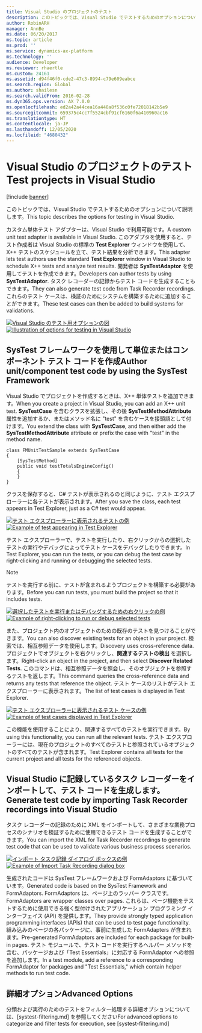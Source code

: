 ```yaml
---
title: Visual Studio のプロジェクトのテスト
description: このトピックでは、Visual Studio でテストするためのオプションについて説明します。
author: RobinARH
manager: AnnBe
ms.date: 06/20/2017
ms.topic: article
ms.prod: ''
ms.service: dynamics-ax-platform
ms.technology: ''
audience: Developer
ms.reviewer: rhaertle
ms.custom: 24161
ms.assetid: d94f46f0-cde2-47c3-8994-c79e609eabce
ms.search.region: Global
ms.author: shailesn
ms.search.validFrom: 2016-02-28
ms.dyn365.ops.version: AX 7.0.0
ms.openlocfilehash: ed2a42a44cea16a448a8f536c0fe72018142b5e9
ms.sourcegitcommit: 659375c4cc7f5524cbf91cf6160f6a410960ac16
ms.translationtype: HT
ms.contentlocale: ja-JP
ms.lasthandoff: 12/05/2020
ms.locfileid: "4680432"
---
```

# <a name="test-projects-in-visual-studio"></a><span data-ttu-id="50cdc-103">Visual Studio のプロジェクトのテスト</span><span class="sxs-lookup"><span data-stu-id="50cdc-103">Test projects in Visual Studio</span></span>

[!include [banner](../includes/banner.md)]

<span data-ttu-id="50cdc-104">このトピックでは、Visual Studio でテストするためのオプションについて説明します。</span><span class="sxs-lookup"><span data-stu-id="50cdc-104">This topic describes the options for testing in Visual Studio.</span></span>

<span data-ttu-id="50cdc-105">カスタム単体テスト アダプターは、Visual Studio で利用可能です。</span><span class="sxs-lookup"><span data-stu-id="50cdc-105">A custom unit test adapter is available in Visual Studio.</span></span> <span data-ttu-id="50cdc-106">このアダプタを使用すると、テスト作成者は Visual Studio の標準の **Test Explorer** ウィンドウを使用して、X++ テストのスケジュールを立て、テスト結果を分析できます。</span><span class="sxs-lookup"><span data-stu-id="50cdc-106">This adapter lets test authors use the standard **Test Explorer** window in Visual Studio to schedule X++ tests and analyze test results.</span></span> <span data-ttu-id="50cdc-107">開発者は **SysTestAdaptor** を使用してテストを作成できます。</span><span class="sxs-lookup"><span data-stu-id="50cdc-107">Developers can author tests by using **SysTestAdaptor**.</span></span> <span data-ttu-id="50cdc-108">タスク レコーダーの記録からテスト コードを生成することもできます。</span><span class="sxs-lookup"><span data-stu-id="50cdc-108">They can also generate test code from Task Recorder recordings.</span></span> <span data-ttu-id="50cdc-109">これらのテスト ケースは、検証のためにシステムを構築するために追加することができます。</span><span class="sxs-lookup"><span data-stu-id="50cdc-109">These test cases can then be added to build systems for validations.</span></span> 

<span data-ttu-id="50cdc-110">[![Visual Studio のテスト用オプションの図](./media/1_support.png)](./media/1_support.png)</span><span class="sxs-lookup"><span data-stu-id="50cdc-110">[![Illustration of options for testing in Visual Studio](./media/1_support.png)](./media/1_support.png)</span></span>

## <a name="author-unitcomponent-test-code-by-using-the-systest-framework"></a><span data-ttu-id="50cdc-111">SysTest フレームワークを使用して単位またはコンポーネント テスト コードを作成</span><span class="sxs-lookup"><span data-stu-id="50cdc-111">Author unit/component test code by using the SysTest Framework</span></span>
<span data-ttu-id="50cdc-112">Visual Studio でプロジェクトを作成するときは、X++ 単体テストを追加できます。</span><span class="sxs-lookup"><span data-stu-id="50cdc-112">When you create a project in Visual Studio, you can add an X++ unit test.</span></span> <span data-ttu-id="50cdc-113">**SysTestCase** を含むクラスを拡張し、その後 **SysTestMethodAttribute** 属性を追加するか、またはメソッド名に "test" を含むケースを接頭語として付けます。</span><span class="sxs-lookup"><span data-stu-id="50cdc-113">You extend the class with **SysTestCase**, and then either add the **SysTestMethodAttribute** attribute or prefix the case with "test" in the method name.</span></span>

```xpp
class FMUnitTestSample extends SysTestCase
{
    [SysTestMethod]
    public void testTotalsEngineConfig()
    {
    }
}
```

<span data-ttu-id="50cdc-114">クラスを保存すると、C\# テストが表示されるのと同じように、テスト エクスプローラーに各テストが表示されます。</span><span class="sxs-lookup"><span data-stu-id="50cdc-114">After you save the class, each test appears in Test Explorer, just as a C\# test would appear.</span></span> 

<span data-ttu-id="50cdc-115">[![テスト エクスプローラーに表示されるテストの例](./media/2_support.png)](./media/2_support.png)</span><span class="sxs-lookup"><span data-stu-id="50cdc-115">[![Example of test appearing in Test Explorer](./media/2_support.png)](./media/2_support.png)</span></span> 

<span data-ttu-id="50cdc-116">テスト エクスプローラーで、テストを実行したり、右クリックからの選択したテストの実行やデバッグによってテスト ケースをデバッグしたりできます。</span><span class="sxs-lookup"><span data-stu-id="50cdc-116">In Test Explorer, you can run the tests, or you can debug the test case by right-clicking and running or debugging the selected tests.</span></span> 

> [!NOTE]
> <span data-ttu-id="50cdc-117">テストを実行する前に、テストが含まれるようプロジェクトを構築する必要があります。</span><span class="sxs-lookup"><span data-stu-id="50cdc-117">Before you can run tests, you must build the project so that it includes tests.</span></span> 

<span data-ttu-id="50cdc-118">[![選択したテストを実行またはデバッグするための右クリックの例](./media/3_support.png)](./media/3_support.png)</span><span class="sxs-lookup"><span data-stu-id="50cdc-118">[![Example of right-clicking to run or debug selected tests](./media/3_support.png)](./media/3_support.png)</span></span> 

<span data-ttu-id="50cdc-119">また、プロジェクト内のオブジェクトのための既存のテストを見つけることができます。</span><span class="sxs-lookup"><span data-stu-id="50cdc-119">You can also discover existing tests for an object in your project.</span></span> <span data-ttu-id="50cdc-120">検索では、相互参照データを使用します。</span><span class="sxs-lookup"><span data-stu-id="50cdc-120">Discovery uses cross-reference data.</span></span> <span data-ttu-id="50cdc-121">プロジェクトでオブジェクトを右クリックし、**関連するテストの検出** を選択します。</span><span class="sxs-lookup"><span data-stu-id="50cdc-121">Right-click an object in the project, and then select **Discover Related Tests**.</span></span> <span data-ttu-id="50cdc-122">このコマンドは、相互参照データを照会し、そのオブジェクトを参照するテストを返します。</span><span class="sxs-lookup"><span data-stu-id="50cdc-122">This command queries the cross-reference data and returns any tests that reference the object.</span></span> <span data-ttu-id="50cdc-123">テスト ケースのリストがテスト エクスプローラーに表示されます。</span><span class="sxs-lookup"><span data-stu-id="50cdc-123">The list of test cases is displayed in Test Explorer.</span></span> 

<span data-ttu-id="50cdc-124">[![テスト エクスプローラーに表示されるテスト ケースの例](./media/4_support.png)](./media/4_support.png)</span><span class="sxs-lookup"><span data-stu-id="50cdc-124">[![Example of test cases displayed in Test Explorer](./media/4_support.png)](./media/4_support.png)</span></span> 

<span data-ttu-id="50cdc-125">この機能を使用することにより、関連するすべてのテストを実行できます。</span><span class="sxs-lookup"><span data-stu-id="50cdc-125">By using this functionality, you can run all the relevant tests.</span></span> <span data-ttu-id="50cdc-126">テスト エクスプローラーには、現在のプロジェクトのすべてのテストと参照されているオブジェクトのすべてのテストが含まれます。</span><span class="sxs-lookup"><span data-stu-id="50cdc-126">Test Explorer contains all tests for the current project and all tests for the referenced objects.</span></span>

## <a name="generate-test-code-by-importing-task-recorder-recordings-into-visual-studio"></a><span data-ttu-id="50cdc-127">Visual Studio に記録しているタスク レコーダーをインポートして、テスト コードを生成します。</span><span class="sxs-lookup"><span data-stu-id="50cdc-127">Generate test code by importing Task Recorder recordings into Visual Studio</span></span>
<span data-ttu-id="50cdc-128">タスク レコーダーの記録のために XML をインポートして、さまざまな業務プロセスのシナリオを検証するために使用できるテスト コードを生成することができます。</span><span class="sxs-lookup"><span data-stu-id="50cdc-128">You can import the XML for Task Recorder recordings to generate test code that can be used to validate various business process scenarios.</span></span> 

<span data-ttu-id="50cdc-129">[![インポート タスク記録 ダイアログ ボックスの例](./media/5_support.png)](./media/5_support.png)</span><span class="sxs-lookup"><span data-stu-id="50cdc-129">[![Example of Import Task Recording dialog box](./media/5_support.png)](./media/5_support.png)</span></span> 

<span data-ttu-id="50cdc-130">生成されたコードは SysTest フレームワークおよび FormAdaptors に基づいています。</span><span class="sxs-lookup"><span data-stu-id="50cdc-130">Generated code is based on the SysTest Framework and FormAdaptors.</span></span> <span data-ttu-id="50cdc-131">FormAdaptors は、ページ上のラッパー クラスです。</span><span class="sxs-lookup"><span data-stu-id="50cdc-131">FormAdaptors are wrapper classes over pages.</span></span> <span data-ttu-id="50cdc-132">これらは、ページ機能をテストするために使用できる強く型付けされたアプリケーション プログラミング インターフェイス (API) を提供します。</span><span class="sxs-lookup"><span data-stu-id="50cdc-132">They provide strongly typed application programming interfaces (APIs) that can be used to test page functionality.</span></span> <span data-ttu-id="50cdc-133">組み込みのページの各パッケージに、事前に生成した FormAdapters が含まれます。</span><span class="sxs-lookup"><span data-stu-id="50cdc-133">Pre-generated FormAdaptors are included for each package for built-in pages.</span></span> <span data-ttu-id="50cdc-134">テスト モジュールで、テスト コードを実行するヘルパー メソッドを含む、パッケージおよび「Test Essentials」に対応する FormAdaptor への参照を追加します。</span><span class="sxs-lookup"><span data-stu-id="50cdc-134">In a test module, add a reference to a corresponding FormAdaptor for packages and "Test Essentials," which contain helper methods to run test code.</span></span>

## <a name="advanced-options"></a><span data-ttu-id="50cdc-135">詳細オプション</span><span class="sxs-lookup"><span data-stu-id="50cdc-135">Advanced Options</span></span>

<span data-ttu-id="50cdc-136">分類および実行のためのテストをフィルター処理する詳細オプションについては、[systest-filtering.md] を参照してください</span><span class="sxs-lookup"><span data-stu-id="50cdc-136">For advanced options to categorize and filter tests for execution, see [systest-filtering.md]</span></span>
